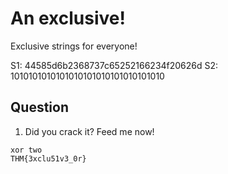 # An exclusive!

Exclusive strings for everyone!

S1: 44585d6b2368737c65252166234f20626d
S2: 1010101010101010101010101010101010

## Question
1. Did you crack it? Feed me now!
```
xor two
THM{3xclu51v3_0r}
```

